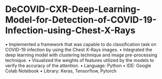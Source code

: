 # DeCOVID-CXR-Deep-Learning-Model-for-Detection-of-COVID-19-Infection-using-Chest-X-Rays

• Implemented a framework that was capable to do classification task on COVID-19 infection by using the Chest X-Rays images.
• Integrated the deep learning model with clustering technique and image pre-processing technique.
• Visualized the weights of features utilized by the models to verify the accuracy of the attention.
• Language: Python
• IDE: Google Colab Notebook
• Library: Keras, Tensorflow, Pytorch
